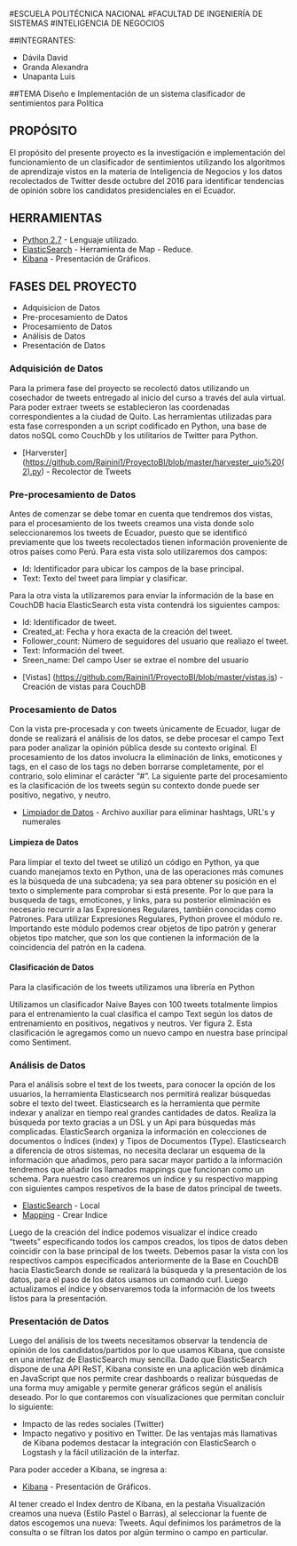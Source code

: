 #ESCUELA POLITÉCNICA NACIONAL
#FACULTAD DE INGENIERÍA DE SISTEMAS
#INTELIGENCIA DE NEGOCIOS


##INTEGRANTES:
* Dávila David
* Granda Alexandra
* Unapanta Luis

##TEMA
Diseño e Implementación de un sistema clasificador de sentimientos para Política

## PROPÓSITO
El propósito del presente proyecto es la investigación e implementación del funcionamiento de un clasificador de sentimientos utilizando los algoritmos de aprendizaje vistos en la materia de Inteligencia de Negocios y los datos recolectados de Twitter desde octubre del 2016 para identificar tendencias de opinión sobre los candidatos presidenciales en el Ecuador.

## HERRAMIENTAS

* [Python 2.7](https://www.python.org/) - Lenguaje utilizado.
* [ElasticSearch](https://www.elastic.co/) - Herramienta de Map - Reduce.
* [Kibana](https://www.elastic.co/products/kibana) - Presentación de Gráficos.

## FASES DEL PROYECT0
* Adquisicion de Datos
* Pre-procesamiento de Datos
* Procesamiento de Datos
* Análisis de Datos
* Presentación de Datos

### Adquisición de Datos
Para la primera fase del proyecto se recolectó datos utilizando un cosechador de tweets entregado al inicio del curso a través del aula virtual. Para poder extraer tweets se establecieron las coordenadas correspondientes a la ciudad de Quito.
Las herramientas utilizadas para esta fase corresponden a un script codificado en Python, una base de datos noSQL como CouchDb y los utilitarios de Twitter para Python.

* [Harverster] (https://github.com/Rainini1/ProyectoBI/blob/master/harvester_uio%20(2).py) - Recolector de Tweets

### Pre-procesamiento de Datos

Antes de comenzar se debe tomar en cuenta que tendremos dos vistas, para el procesamiento de los tweets creamos una vista donde solo seleccionaremos los tweets de Ecuador, puesto que se identificó previamente que los tweets recolectados tienen información proveniente de otros países como Perú. Para esta vista solo utilizaremos dos campos:
   + Id: Identificador para ubicar los campos de la base principal.
   + Text: Texto del tweet para limpiar y clasificar.


Para la otra vista la utilizaremos para enviar la información de la base en CouchDB hacia ElasticSearch esta vista contendrá los siguientes campos:
   + Id: Identificador de tweet.
   + Created_at: Fecha y hora exacta de la creación del tweet.
   + Follower_count: Número de seguidores del usuario que realiazo el tweet.
   + Text: Información del tweet.
   + Sreen_name: Del campo User se extrae el nombre del usuario
   
   
* [Vistas] (https://github.com/Rainini1/ProyectoBI/blob/master/vistas.js) - Creación de vistas para CouchDB


### Procesamiento de Datos

Con la vista pre-procesada y con tweets únicamente de Ecuador, lugar de donde se realizará el análisis de los datos, se debe procesar el campo Text para poder analizar la opinión pública desde su contexto original. El procesamiento de los datos involucra la eliminación de links, emoticones y tags, en el caso de los tags no deben borrarse completamente, por el contrario, solo eliminar el carácter “#”. La siguiente parte del procesamiento es la clasificación de los tweets según su contexto donde puede ser positivo, negativo, y neutro.

* [Limpiador de Datos](https://github.com/Rainini1/ProyectoBI/blob/master/limpiador.py) - Archivo auxiliar para eliminar hashtags, URL's y numerales


#### Limpieza de Datos
Para limpiar el texto del tweet se utilizó un código en Python, ya que cuando manejamos texto en Python, una de las operaciones más comunes es la búsqueda de una subcadena; ya sea para obtener su posición en el texto o simplemente para comprobar si está presente. Por lo que para la busqueda de tags, emoticones, y links, para su posterior eliminación es necesario recurrir a las Expresiones Regulares, también conocidas como Patrones.
Para utilizar Expresiones Regulares, Python provee el módulo re. Importando este módulo podemos crear objetos de tipo patrón y generar objetos tipo matcher, que son los que contienen la información de la coincidencia del patrón en la cadena.
  
#### Clasificación de Datos
Para la clasificación de los tweets utilizamos una librería en Python

Utilizamos un clasificador Naive Bayes con 100 tweets totalmente limpios para el entrenamiento la cual clasifica el campo Text según los datos de entrenamiento en positivos, negativos y neutros. Ver figura 2. Esta clasificación le agregamos como un nuevo campo en nuestra base principal como Sentiment.

### Análisis de Datos
Para el análisis sobre el text de los tweets, para conocer la opción de los usuarios, la herramienta Elasticsearch nos permitirá realizar búsquedas sobre el texto del tweet. Elasticsearch es la herramienta que permite indexar y analizar en tiempo real grandes cantidades de datos. Realiza la búsqueda por texto gracias a un DSL y un Api para búsquedas más complicadas. ElasticSearch organiza la información en colecciones de documentos o Índices (index) y Tipos de Documentos (Type).
Elasticsearch a diferencia de otros sistemas, no necesita declarar un esquema de la información que añadimos, pero para sacar mayor partido a la información tendremos que añadir los llamados mappings que funcionan como un schema. Para nuestro caso crearemos un índice y su respectivo mapping con siguientes campos respetivos de la base de datos principal de tweets.

* [ElasticSearch](http://localhost:9200) - Local
* [Mapping](https://github.com/Rainini1/ProyectoBI/blob/master/mappings.txt) - Crear Indice

Luego de la creación del índice podemos visualizar el índice creado “tweets” especificando todos los campos creados, los tipos de datos deben coincidir con la base principal de los tweets.
Debemos pasar la vista con los respectivos campos especificados anteriormente de la Base en CouchDB hacia ElasticSearch donde se realizará la búsqueda y la presentación de los datos, para el paso de los datos usamos un comando curl.
Luego actualizamos el índice y observaremos toda la información de los tweets listos para la presentación.

### Presentación de Datos
Luego del análisis de los tweets necesitamos observar la tendencia de opinión de los candidatos/partidos por lo que usamos Kibana, que consiste en una interfaz de ElasticSearch muy sencilla. Dado que ElasticSearch dispone de una API ReST, Kibana consiste en una aplicación web dinámica en JavaScript que nos permite crear dashboards o realizar búsquedas de una forma muy amigable y permite generar gráficos según el análisis deseado. 
Por lo que contaremos con visualizaciones que permitan concluir lo siguiente: 
+	Impacto de las redes sociales (Twitter)
+	Impacto negativo y positivo en Twitter.
De las ventajas más llamativas de Kibana podemos destacar la integración con ElasticSearch o Logstash y la fácil utilización de la interfaz. 

Para poder acceder a Kibana, se ingresa a:
* [Kibana](http://localhost:9200) - Presentación de Gráficos.

Al tener creado el Index dentro de Kibana, en la pestaña Visualización creamos una nueva (Estilo Pastel o Barras), al seleccionar la fuente de datos escogemos una nueva: Tweets. Aquí definimos los parámetros de la consulta o se filtran los datos por algún termino o campo en particular.
